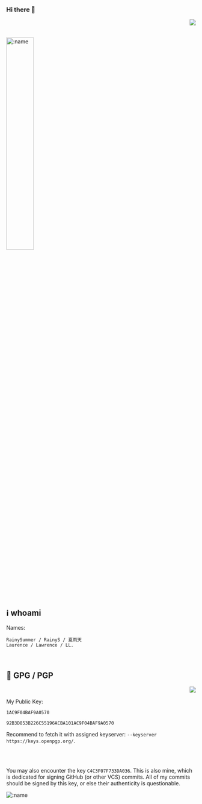 ### Hi there 👋

<!--
**RainySummerLuo/RainySummerLuo** is a ✨ _special_ ✨ repository because its `README.md` (this file) appears on your GitHub profile.

Here are some ideas to get you started:

- 🔭 I’m currently working on ...
- 🌱 I’m currently learning ...
- 👯 I’m looking to collaborate on ...
- 🤔 I’m looking for help with ...
- 💬 Ask me about ...
- 📫 How to reach me: ...
- 😄 Pronouns: ...
- ⚡ Fun fact: ...
-->

<img align="right" src="https://github-readme-stats.vercel.app/api?username=RainySummerLuo&show_icons=true" />

<br/><br/>

<img src="https://count.getloli.com/get/@:rainysummer?theme=gelbooru" alt=":name" width="38%" />

<br/>

## :information_source: whoami

Names:
```
RainySummer / RainyS / 夏雨天
Laurence / Lawrence / LL.
```

<br/>

##  :key: GPG / PGP

<img align="right" src="https://github-readme-stats.vercel.app/api/top-langs/?username=RainySummerLuo&layout=compact&langs_count=20" />

<br/>

My Public Key:

`1AC9F04BAF9A0570`

`92B3D853B226C55196ACBA101AC9F04BAF9A0570`

Recommend to fetch it with assigned keyserver: `--keyserver https://keys.openpgp.org/`.

<br/><br/>

You may also encounter the key `C4C3F07F733DA036`. This is also mine, which is dedicated for signing GitHub (or other VCS) commits. All of my commits should be signed by this key, or else their authenticity is questionable.

<img src="https://user-images.githubusercontent.com/12462465/116179562-7c7f5600-a70f-11eb-824e-c6eaa8ed306b.png" alt=":name" />

